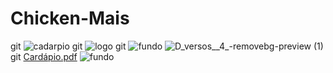 # Chicken-Mais
git ![cadarpio](https://user-images.githubusercontent.com/112194107/187046655-4a59ef27-1fe7-4688-8348-5ceb7e4d4fe0.png)
git ![logo](https://user-images.githubusercontent.com/112194107/187046904-c6cffcad-fd22-45f8-96b7-cecb27479db3.jpg)
git ![fundo](https://user-images.githubusercontent.com/112194107/187047826-bb6d7635-e044-468c-9a73-94597ff1798f.jpg)
![D_versos__4_-removebg-preview (1)](https://user-images.githubusercontent.com/112194107/187075910-e3b5ad65-db0a-4009-8e0c-14d22958852f.png)
git [Cardápio.pdf](https://github.com/CorporationCods/test-test/files/9440133/Cardapio.pdf)
![fundo](https://user-images.githubusercontent.com/112194107/187088943-b5fb5347-00d6-4b2c-a6fd-d49d3f0e13e6.jpg)



